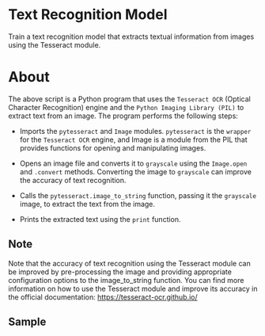 # Text Recognition Model

Train a text recognition model that extracts textual information from images using the Tesseract module.

# About

The above script is a Python program that uses the `Tesseract OCR` (Optical Character Recognition) engine and the `Python Imaging Library (PIL)` to extract text from an image. The program performs the following steps:

- Imports the `pytesseract` and `Image` modules. `pytesseract` is the `wrapper` for the `Tesseract OCR` engine, and Image is a module from the PIL that provides functions for opening and manipulating images.

- Opens an image file and converts it to `grayscale` using the `Image.open` and `.convert` methods. Converting the image to `grayscale` can improve the accuracy of text recognition.

- Calls the `pytesseract.image_to_string` function, passing it the `grayscale` image, to extract the text from the image.

- Prints the extracted text using the `print` function.

## Note
Note that the accuracy of text recognition using the Tesseract module can be improved by pre-processing the image and providing appropriate configuration options to the image_to_string function. You can find more information on how to use the Tesseract module and improve its accuracy in the official documentation: https://tesseract-ocr.github.io/

## Sample 



